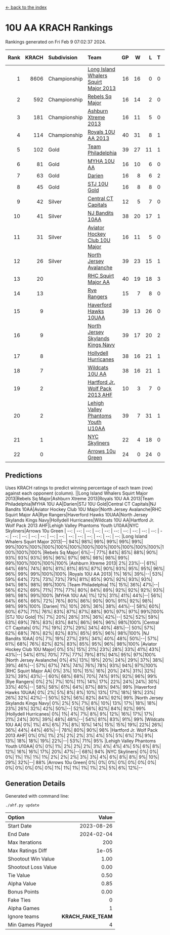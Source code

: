 [<- back to the index](readme.md)
# 10U AA KRACH Rankings
Rankings generated on Fri Feb  9 07:02:37 2024.

Rank|KRACH|Subdivision|Team|GP|W|L|T|OTW|OTL|SoS|Exp Wins|Win Diff
---:|---:|:---|:---|---:|---:|---:|---:|---:|---:|---:|---:|---:
1|8606|Championship|[Long Island Whalers Squirt Major 2013](https://gamesheetstats.com/seasons/3659/teams/140229/schedule)|16|16|0|0|0|0|96|16.8|-0.0
2|592|Championship|[Rebels Sq Major](https://gamesheetstats.com/seasons/3659/teams/140243/schedule)|16|14|2|0|1|0|555|14.8|-0.0
3|181|Championship|[Ashburn Xtreme 2013](https://gamesheetstats.com/seasons/3659/teams/140230/schedule)|16|11|5|0|0|0|1084|11.9|0.0
4|114|Championship|[Royals 10U AA 2013](https://gamesheetstats.com/seasons/3659/teams/140237/schedule)|40|31|8|1|4|1|256|32.4|0.0
5|102|Gold|[Team Philadelphia](https://gamesheetstats.com/seasons/3659/teams/140238/schedule)|39|27|11|1|0|3|485|28.4|0.0
6|81|Gold|[MYHA 10U AA](https://gamesheetstats.com/seasons/3659/teams/140235/schedule)|16|10|6|0|0|0|577|10.9|0.0
7|63|Gold|[Darien](https://gamesheetstats.com/seasons/3659/teams/140245/schedule)|16|8|6|2|1|0|162|9.9|0.0
8|45|Gold|[STJ 10U Gold](https://gamesheetstats.com/seasons/3659/teams/140234/schedule)|16|8|8|0|2|1|560|8.9|0.0
9|42|Silver|[Central CT Capitals](https://gamesheetstats.com/seasons/3659/teams/140231/schedule)|12|5|7|0|0|1|793|5.9|0.0
10|41|Silver|[NJ Bandits 10AA](https://gamesheetstats.com/seasons/3659/teams/140232/schedule)|38|20|17|1|1|2|922|21.4|0.0
11|31|Silver|[Aviator Hockey Club 10U Major](https://gamesheetstats.com/seasons/3659/teams/140244/schedule)|16|11|5|0|0|0|22|11.9|0.0
12|26|Silver|[North Jersey Avalanche](https://gamesheetstats.com/seasons/3659/teams/140249/schedule)|39|23|15|1|3|1|33|24.4|0.0
13|20||[RHC Squirt Major AA](https://gamesheetstats.com/seasons/3659/teams/140241/schedule)|40|19|18|3|3|2|245|21.4|0.0
14|13||[Rye Rangers](https://gamesheetstats.com/seasons/3659/teams/140242/schedule)|15|7|8|0|0|1|33|7.9|0.0
15|9||[Haverford Hawks 10UAA](https://gamesheetstats.com/seasons/3659/teams/140236/schedule)|39|13|26|0|1|0|68|13.9|0.0
16|9||[North Jersey Skylands Kings Navy](https://gamesheetstats.com/seasons/3659/teams/140247/schedule)|39|17|20|2|1|2|27|18.9|0.0
17|8||[Hollydell Hurricanes](https://gamesheetstats.com/seasons/3659/teams/140240/schedule)|38|16|21|1|0|2|267|17.4|0.0
18|7||[Wildcats 10U AA](https://gamesheetstats.com/seasons/3659/teams/140250/schedule)|38|16|21|1|2|0|24|17.4|0.0
19|2||[Hartford Jr. Wolf Pack 2013 AHF](https://gamesheetstats.com/seasons/3659/teams/140246/schedule)|10|3|7|0|1|0|64|3.9|0.0
20|2||[Lehigh Valley Phantoms Youth U10AA](https://gamesheetstats.com/seasons/3659/teams/140239/schedule)|39|7|31|1|0|1|247|8.4|0.0
21|1||[NYC Skyliners](https://gamesheetstats.com/seasons/3659/teams/140252/schedule)|22|4|18|0|0|0|15|4.9|0.0
22|0||[Arrows 10u Green](https://gamesheetstats.com/seasons/3659/teams/140251/schedule)|24|0|24|0|0|1|60|0.9|0.0

## Predictions
Uses KRACH ratings to predict winning percentage of each team (row) against each opponent (column).
||Long Island Whalers Squirt Major 2013|Rebels Sq Major|Ashburn Xtreme 2013|Royals 10U AA 2013|Team Philadelphia|MYHA 10U AA|Darien|STJ 10U Gold|Central CT Capitals|NJ Bandits 10AA|Aviator Hockey Club 10U Major|North Jersey Avalanche|RHC Squirt Major AA|Rye Rangers|Haverford Hawks 10UAA|North Jersey Skylands Kings Navy|Hollydell Hurricanes|Wildcats 10U AA|Hartford Jr. Wolf Pack 2013 AHF|Lehigh Valley Phantoms Youth U10AA|NYC Skyliners|Arrows 10u Green
| --: | --: | --: | --: | --: | --: | --: | --: | --: | --: | --: | --: | --: | --: | --: | --: | --: | --: | --: | --: | --: | --: | --: 
|Long Island Whalers Squirt Major 2013|--| 94%| 98%| 99%| 99%| 99%| 99%| 99%|100%|100%|100%|100%|100%|100%|100%|100%|100%|100%|100%|100%|100%|100%
|Rebels Sq Major|  6%|--| 77%| 84%| 85%| 88%| 90%| 93%| 93%| 93%| 95%| 96%| 97%| 98%| 98%| 98%| 99%| 99%|100%|100%|100%|100%
|Ashburn Xtreme 2013|  2%| 23%|--| 61%| 64%| 69%| 74%| 80%| 81%| 81%| 85%| 87%| 90%| 93%| 95%| 95%| 96%| 96%| 99%| 99%|100%|100%
|Royals 10U AA 2013|  1%| 16%| 39%|--| 53%| 59%| 64%| 72%| 73%| 73%| 79%| 81%| 85%| 90%| 92%| 93%| 93%| 94%| 98%| 98%| 99%|100%
|Team Philadelphia|  1%| 15%| 36%| 47%|--| 56%| 62%| 69%| 71%| 71%| 77%| 80%| 84%| 89%| 92%| 92%| 92%| 93%| 98%| 98%| 99%|100%
|MYHA 10U AA|  1%| 12%| 31%| 41%| 44%|--| 56%| 64%| 66%| 66%| 72%| 76%| 80%| 86%| 90%| 90%| 91%| 92%| 98%| 98%| 99%|100%
|Darien|  1%| 10%| 26%| 36%| 38%| 44%|--| 58%| 60%| 60%| 67%| 71%| 76%| 83%| 87%| 87%| 88%| 90%| 97%| 97%| 99%|100%
|STJ 10U Gold|  1%|  7%| 20%| 28%| 31%| 36%| 42%|--| 52%| 52%| 59%| 63%| 69%| 78%| 83%| 83%| 84%| 86%| 96%| 96%| 98%|100%
|Central CT Capitals|  0%|  7%| 19%| 27%| 29%| 34%| 40%| 48%|--| 50%| 57%| 62%| 68%| 76%| 82%| 82%| 83%| 85%| 95%| 96%| 98%|100%
|NJ Bandits 10AA|  0%|  7%| 19%| 27%| 29%| 34%| 40%| 48%| 50%|--| 57%| 61%| 68%| 76%| 82%| 82%| 83%| 85%| 95%| 96%| 98%|100%
|Aviator Hockey Club 10U Major|  0%|  5%| 15%| 21%| 23%| 28%| 33%| 41%| 43%| 43%|--| 54%| 61%| 70%| 77%| 77%| 79%| 81%| 94%| 95%| 97%|100%
|North Jersey Avalanche|  0%|  4%| 13%| 19%| 20%| 24%| 29%| 37%| 38%| 39%| 46%|--| 57%| 67%| 74%| 74%| 76%| 78%| 93%| 94%| 97%|100%
|RHC Squirt Major AA|  0%|  3%| 10%| 15%| 16%| 20%| 24%| 31%| 32%| 32%| 39%| 43%|--| 60%| 68%| 68%| 70%| 74%| 91%| 92%| 96%| 99%
|Rye Rangers|  0%|  2%|  7%| 10%| 11%| 14%| 17%| 22%| 24%| 24%| 30%| 33%| 40%|--| 58%| 58%| 61%| 64%| 87%| 88%| 94%| 99%
|Haverford Hawks 10UAA|  0%|  2%|  5%|  8%|  8%| 10%| 13%| 17%| 18%| 18%| 23%| 26%| 32%| 42%|--| 50%| 52%| 56%| 82%| 84%| 92%| 99%
|North Jersey Skylands Kings Navy|  0%|  2%|  5%|  7%|  8%| 10%| 13%| 17%| 18%| 18%| 23%| 26%| 32%| 42%| 50%|--| 52%| 56%| 82%| 84%| 92%| 99%
|Hollydell Hurricanes|  0%|  1%|  4%|  7%|  8%|  9%| 12%| 16%| 17%| 17%| 21%| 24%| 30%| 39%| 48%| 48%|--| 54%| 81%| 83%| 91%| 99%
|Wildcats 10U AA|  0%|  1%|  4%|  6%|  7%|  8%| 10%| 14%| 15%| 15%| 19%| 22%| 26%| 36%| 44%| 44%| 46%|--| 78%| 80%| 90%| 98%
|Hartford Jr. Wolf Pack 2013 AHF|  0%|  0%|  1%|  2%|  2%|  2%|  3%|  4%|  5%|  5%|  6%|  7%|  9%| 13%| 18%| 18%| 19%| 22%|--| 53%| 71%| 95%
|Lehigh Valley Phantoms Youth U10AA|  0%|  0%|  1%|  2%|  2%|  2%|  3%|  4%|  4%|  4%|  5%|  6%|  8%| 12%| 16%| 16%| 17%| 20%| 47%|--| 68%| 94%
|NYC Skyliners|  0%|  0%|  0%|  1%|  1%|  1%|  1%|  2%|  2%|  2%|  3%|  3%|  4%|  6%|  8%|  8%|  9%| 10%| 29%| 32%|--| 88%
|Arrows 10u Green|  0%|  0%|  0%|  0%|  0%|  0%|  0%|  0%|  0%|  0%|  0%|  0%|  1%|  1%|  1%|  1%|  1%|  2%|  5%|  6%| 12%|--

## Generation Details

Generated with command line:
```
./ahf.py update
```

| Option | Value |
| :----- | ----: |
| Start Date | 2023-08-26 |
| End Date | 2024-02-04 |
| Max Iterations | 200 |
| Max Ratings Diff | 1e-05 |
| Shootout Win Value | 1.00 |
| Shootout Loss Value | 0.00 |
| Tie Value | 0.50 |
| Alpha Value | 0.85 |
| Bonus Points | 0.00 |
| Fake Ties | 0 |
| Alpha Games | 1 |
| Ignore teams | __KRACH_FAKE_TEAM__ |
| Min Games Played | 4 |

